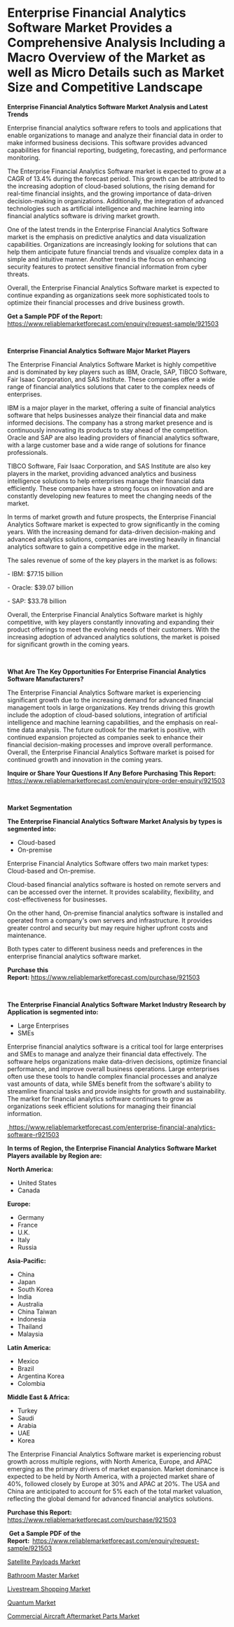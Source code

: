 <p><h1>Enterprise Financial Analytics Software Market Provides a Comprehensive Analysis Including a Macro Overview of the Market as well as Micro Details such as Market Size and Competitive Landscape</h1></p><p><strong>Enterprise Financial Analytics Software Market Analysis and Latest Trends</strong></p>
<p><p>Enterprise financial analytics software refers to tools and applications that enable organizations to manage and analyze their financial data in order to make informed business decisions. This software provides advanced capabilities for financial reporting, budgeting, forecasting, and performance monitoring.</p><p>The Enterprise Financial Analytics Software market is expected to grow at a CAGR of 13.4% during the forecast period. This growth can be attributed to the increasing adoption of cloud-based solutions, the rising demand for real-time financial insights, and the growing importance of data-driven decision-making in organizations. Additionally, the integration of advanced technologies such as artificial intelligence and machine learning into financial analytics software is driving market growth.</p><p>One of the latest trends in the Enterprise Financial Analytics Software market is the emphasis on predictive analytics and data visualization capabilities. Organizations are increasingly looking for solutions that can help them anticipate future financial trends and visualize complex data in a simple and intuitive manner. Another trend is the focus on enhancing security features to protect sensitive financial information from cyber threats.</p><p>Overall, the Enterprise Financial Analytics Software market is expected to continue expanding as organizations seek more sophisticated tools to optimize their financial processes and drive business growth.</p></p>
<p><strong>Get a Sample PDF of the Report:&nbsp;</strong> <a href="https://www.reliablemarketforecast.com/enquiry/request-sample/921503">https://www.reliablemarketforecast.com/enquiry/request-sample/921503</a></p>
<p>&nbsp;</p>
<p><strong>Enterprise Financial Analytics Software Major Market Players</strong></p>
<p><p>The Enterprise Financial Analytics Software Market is highly competitive and is dominated by key players such as IBM, Oracle, SAP, TIBCO Software, Fair Isaac Corporation, and SAS Institute. These companies offer a wide range of financial analytics solutions that cater to the complex needs of enterprises.</p><p>IBM is a major player in the market, offering a suite of financial analytics software that helps businesses analyze their financial data and make informed decisions. The company has a strong market presence and is continuously innovating its products to stay ahead of the competition. Oracle and SAP are also leading providers of financial analytics software, with a large customer base and a wide range of solutions for finance professionals.</p><p>TIBCO Software, Fair Isaac Corporation, and SAS Institute are also key players in the market, providing advanced analytics and business intelligence solutions to help enterprises manage their financial data efficiently. These companies have a strong focus on innovation and are constantly developing new features to meet the changing needs of the market.</p><p>In terms of market growth and future prospects, the Enterprise Financial Analytics Software market is expected to grow significantly in the coming years. With the increasing demand for data-driven decision-making and advanced analytics solutions, companies are investing heavily in financial analytics software to gain a competitive edge in the market.</p><p>The sales revenue of some of the key players in the market is as follows:</p><p>- IBM: $77.15 billion</p><p>- Oracle: $39.07 billion</p><p>- SAP: $33.78 billion</p><p>Overall, the Enterprise Financial Analytics Software market is highly competitive, with key players constantly innovating and expanding their product offerings to meet the evolving needs of their customers. With the increasing adoption of advanced analytics solutions, the market is poised for significant growth in the coming years.</p></p>
<p>&nbsp;</p>
<p><strong>What Are The Key Opportunities For Enterprise Financial Analytics Software Manufacturers?</strong></p>
<p><p>The Enterprise Financial Analytics Software market is experiencing significant growth due to the increasing demand for advanced financial management tools in large organizations. Key trends driving this growth include the adoption of cloud-based solutions, integration of artificial intelligence and machine learning capabilities, and the emphasis on real-time data analysis. The future outlook for the market is positive, with continued expansion projected as companies seek to enhance their financial decision-making processes and improve overall performance. Overall, the Enterprise Financial Analytics Software market is poised for continued growth and innovation in the coming years.</p></p>
<p><strong>Inquire or Share Your Questions If Any Before Purchasing This Report:</strong> <a href="https://www.reliablemarketforecast.com/enquiry/pre-order-enquiry/921503">https://www.reliablemarketforecast.com/enquiry/pre-order-enquiry/921503</a></p>
<p>&nbsp;</p>
<p><strong>Market Segmentation</strong></p>
<p><strong>The Enterprise Financial Analytics Software Market Analysis by types is segmented into:</strong></p>
<p><ul><li>Cloud-based</li><li>On-premise</li></ul></p>
<p><p>Enterprise Financial Analytics Software offers two main market types: Cloud-based and On-premise. </p><p>Cloud-based financial analytics software is hosted on remote servers and can be accessed over the internet. It provides scalability, flexibility, and cost-effectiveness for businesses.</p><p>On the other hand, On-premise financial analytics software is installed and operated from a company's own servers and infrastructure. It provides greater control and security but may require higher upfront costs and maintenance.</p><p>Both types cater to different business needs and preferences in the enterprise financial analytics software market.</p></p>
<p><strong>Purchase this Report:&nbsp;</strong><a href="https://www.reliablemarketforecast.com/purchase/921503">https://www.reliablemarketforecast.com/purchase/921503</a></p>
<p>&nbsp;</p>
<p><strong>The Enterprise Financial Analytics Software Market Industry Research by Application is segmented into:</strong></p>
<p><ul><li>Large Enterprises</li><li>SMEs</li></ul></p>
<p><p>Enterprise financial analytics software is a critical tool for large enterprises and SMEs to manage and analyze their financial data effectively. The software helps organizations make data-driven decisions, optimize financial performance, and improve overall business operations. Large enterprises often use these tools to handle complex financial processes and analyze vast amounts of data, while SMEs benefit from the software's ability to streamline financial tasks and provide insights for growth and sustainability. The market for financial analytics software continues to grow as organizations seek efficient solutions for managing their financial information.</p></p>
<p><a href="https://www.reliablemarketforecast.com/enterprise-financial-analytics-software-r921503">&nbsp;https://www.reliablemarketforecast.com/enterprise-financial-analytics-software-r921503</a></p>
<p><strong>In terms of Region, the Enterprise Financial Analytics Software Market Players available by Region are:</strong></p>
<p>
    <p> <strong> North America: </strong>
        <ul>
            <li>United States</li>
            <li>Canada</li>
        </ul>
        </p> 
    <p> <strong> Europe: </strong>
        <ul>
            <li>Germany</li>
            <li>France</li>
            <li>U.K.</li>
            <li>Italy</li>
            <li>Russia</li>
        </ul>
        </p> 
    <p> <strong> Asia-Pacific: </strong>
        <ul>
            <li>China</li>
            <li>Japan</li>
            <li>South Korea</li>
            <li>India</li>
            <li>Australia</li>
            <li>China Taiwan</li>
            <li>Indonesia</li>
            <li>Thailand</li>
            <li>Malaysia</li>
        </ul>
        </p> 
    <p> <strong> Latin America: </strong>
        <ul>
            <li>Mexico</li>
            <li>Brazil</li>
            <li>Argentina Korea</li>
            <li>Colombia</li>
        </ul>
        </p> 
    <p> <strong> Middle East & Africa: </strong>
        <ul>
            <li>Turkey</li>
            <li>Saudi</li>
            <li>Arabia</li>
            <li>UAE</li>
            <li>Korea</li>
        </ul>
    </p>
    </p>
<p><p>The Enterprise Financial Analytics Software market is experiencing robust growth across multiple regions, with North America, Europe, and APAC emerging as the primary drivers of market expansion. Market dominance is expected to be held by North America, with a projected market share of 40%, followed closely by Europe at 30% and APAC at 20%. The USA and China are anticipated to account for 5% each of the total market valuation, reflecting the global demand for advanced financial analytics solutions.</p></p>
<p><strong>Purchase this Report: </strong><a href="https://www.reliablemarketforecast.com/purchase/921503">https://www.reliablemarketforecast.com/purchase/921503</a></p>
<p>&nbsp;<strong>Get a Sample PDF of the Report:&nbsp;&nbsp;</strong><a href="https://www.reliablemarketforecast.com/enquiry/request-sample/921503">https://www.reliablemarketforecast.com/enquiry/request-sample/921503</a></p>
<p><strong></strong></p>
<p><p><a href="https://medium.com/@karianerice/satellite-payloads-market-market-segmentation-geographical-regions-and-market-forcast-till-2031-5b17d74492bc">Satellite Payloads Market</a></p><p><a href="https://medium.com/@vallieemard78/deep-dive-into-the-bathroom-master-market-itstrends-market-segmentation-and-competitive-3437abaf7f3f">Bathroom Master Market</a></p><p><a href="https://github.com/nathandecarvalho/Market-Research-Report-List-4/blob/main/livestream-shopping-market.md">Livestream Shopping Market</a></p><p><a href="https://github.com/JosephWillisbXXgf/Market-Research-Report-List-1/blob/main/quantum-market.md">Quantum Market</a></p><p><a href="https://medium.com/@kathleenjacksond65/global-commercial-aircraft-aftermarket-parts-market-size-is-expected-to-reach-at-a-cagr-of-14-1-27d638447ff4">Commercial Aircraft Aftermarket Parts Market</a></p></p>